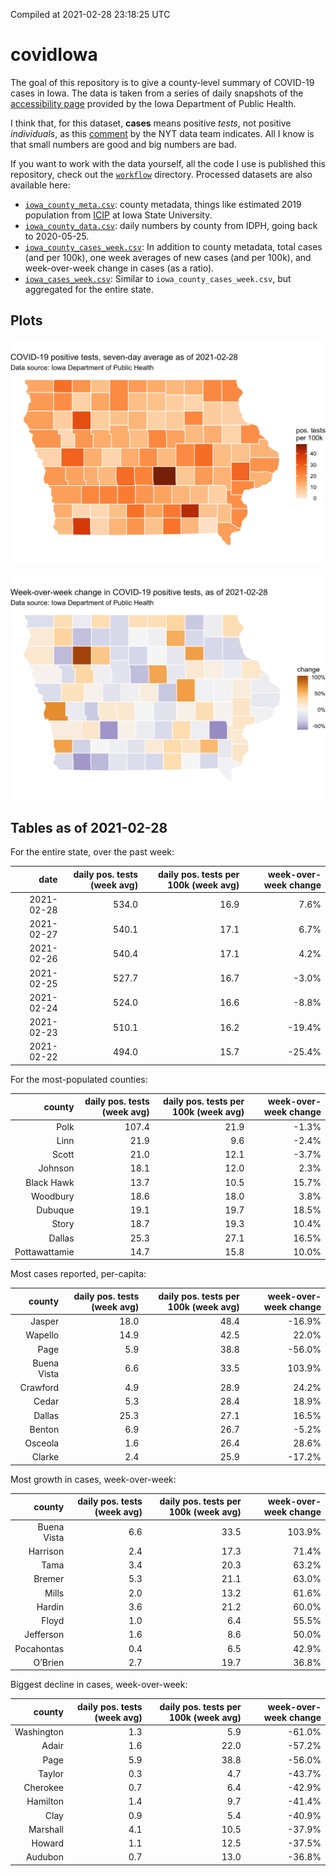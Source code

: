 Compiled at 2021-02-28 23:18:25 UTC

<!-- README.md is generated from README.Rmd. Please edit that file -->

# covidIowa

<!-- badges: start -->

<!-- badges: end -->

The goal of this repository is to give a county-level summary of
COVID-19 cases in Iowa. The data is taken from a series of daily
snapshots of the [accessibility
page](https://coronavirus.iowa.gov/pages/access) provided by the Iowa
Department of Public Health.

I think that, for this dataset, **cases** means positive *tests*, not
positive *individuals*, as this
[comment](https://github.com/nytimes/covid-19-data/issues/546#issuecomment-784247266)
by the NYT data team indicates. All I know is that small numbers are
good and big numbers are bad.

If you want to work with the data yourself, all the code I use is
published this repository, check out the [`workflow`](workflow)
directory. Processed datasets are also available here:

  - [`iowa_county_meta.csv`](https://github.com/ijlyttle/covidIowa/blob/master/workflow/data/99-publish/iowa_county_meta.csv):
    county metadata, things like estimated 2019 population from
    [ICIP](https://www.icip.iastate.edu/tables/population/counties-estimates)
    at Iowa State University.
  - [`iowa_county_data.csv`](https://github.com/ijlyttle/covidIowa/blob/master/workflow/data/99-publish/iowa_county_data.csv):
    daily numbers by county from IDPH, going back to 2020-05-25.
  - [`iowa_county_cases_week.csv`](https://github.com/ijlyttle/covidIowa/blob/master/workflow/data/99-publish/iowa_county_data.csv):
    In addition to county metadata, total cases (and per 100k), one week
    averages of new cases (and per 100k), and week-over-week change in
    cases (as a ratio).
  - [`iowa_cases_week.csv`](https://github.com/ijlyttle/covidIowa/blob/master/workflow/data/99-publish/iowa_county_data.csv):
    Similar to `iowa_county_cases_week.csv`, but aggregated for the
    entire state.

## Plots

![](workflow/data/99-publish/iowa_cases.png)

![](workflow/data/99-publish/iowa_change.png)

## Tables as of 2021-02-28

For the entire state, over the past week:

|       date | daily pos. tests (week avg) | daily pos. tests per 100k (week avg) | week-over-week change |
| ---------: | --------------------------: | -----------------------------------: | --------------------: |
| 2021-02-28 |                       534.0 |                                 16.9 |                  7.6% |
| 2021-02-27 |                       540.1 |                                 17.1 |                  6.7% |
| 2021-02-26 |                       540.4 |                                 17.1 |                  4.2% |
| 2021-02-25 |                       527.7 |                                 16.7 |                \-3.0% |
| 2021-02-24 |                       524.0 |                                 16.6 |                \-8.8% |
| 2021-02-23 |                       510.1 |                                 16.2 |               \-19.4% |
| 2021-02-22 |                       494.0 |                                 15.7 |               \-25.4% |

For the most-populated counties:

|        county | daily pos. tests (week avg) | daily pos. tests per 100k (week avg) | week-over-week change |
| ------------: | --------------------------: | -----------------------------------: | --------------------: |
|          Polk |                       107.4 |                                 21.9 |                \-1.3% |
|          Linn |                        21.9 |                                  9.6 |                \-2.4% |
|         Scott |                        21.0 |                                 12.1 |                \-3.7% |
|       Johnson |                        18.1 |                                 12.0 |                  2.3% |
|    Black Hawk |                        13.7 |                                 10.5 |                 15.7% |
|      Woodbury |                        18.6 |                                 18.0 |                  3.8% |
|       Dubuque |                        19.1 |                                 19.7 |                 18.5% |
|         Story |                        18.7 |                                 19.3 |                 10.4% |
|        Dallas |                        25.3 |                                 27.1 |                 16.5% |
| Pottawattamie |                        14.7 |                                 15.8 |                 10.0% |

Most cases reported, per-capita:

|      county | daily pos. tests (week avg) | daily pos. tests per 100k (week avg) | week-over-week change |
| ----------: | --------------------------: | -----------------------------------: | --------------------: |
|      Jasper |                        18.0 |                                 48.4 |               \-16.9% |
|     Wapello |                        14.9 |                                 42.5 |                 22.0% |
|        Page |                         5.9 |                                 38.8 |               \-56.0% |
| Buena Vista |                         6.6 |                                 33.5 |                103.9% |
|    Crawford |                         4.9 |                                 28.9 |                 24.2% |
|       Cedar |                         5.3 |                                 28.4 |                 18.9% |
|      Dallas |                        25.3 |                                 27.1 |                 16.5% |
|      Benton |                         6.9 |                                 26.7 |                \-5.2% |
|     Osceola |                         1.6 |                                 26.4 |                 28.6% |
|      Clarke |                         2.4 |                                 25.9 |               \-17.2% |

Most growth in cases, week-over-week:

|      county | daily pos. tests (week avg) | daily pos. tests per 100k (week avg) | week-over-week change |
| ----------: | --------------------------: | -----------------------------------: | --------------------: |
| Buena Vista |                         6.6 |                                 33.5 |                103.9% |
|    Harrison |                         2.4 |                                 17.3 |                 71.4% |
|        Tama |                         3.4 |                                 20.3 |                 63.2% |
|      Bremer |                         5.3 |                                 21.1 |                 63.0% |
|       Mills |                         2.0 |                                 13.2 |                 61.6% |
|      Hardin |                         3.6 |                                 21.2 |                 60.0% |
|       Floyd |                         1.0 |                                  6.4 |                 55.5% |
|   Jefferson |                         1.6 |                                  8.6 |                 50.0% |
|  Pocahontas |                         0.4 |                                  6.5 |                 42.9% |
|     O’Brien |                         2.7 |                                 19.7 |                 36.8% |

Biggest decline in cases, week-over-week:

|     county | daily pos. tests (week avg) | daily pos. tests per 100k (week avg) | week-over-week change |
| ---------: | --------------------------: | -----------------------------------: | --------------------: |
| Washington |                         1.3 |                                  5.9 |               \-61.0% |
|      Adair |                         1.6 |                                 22.0 |               \-57.2% |
|       Page |                         5.9 |                                 38.8 |               \-56.0% |
|     Taylor |                         0.3 |                                  4.7 |               \-43.7% |
|   Cherokee |                         0.7 |                                  6.4 |               \-42.9% |
|   Hamilton |                         1.4 |                                  9.7 |               \-41.4% |
|       Clay |                         0.9 |                                  5.4 |               \-40.9% |
|   Marshall |                         4.1 |                                 10.5 |               \-37.9% |
|     Howard |                         1.1 |                                 12.5 |               \-37.5% |
|    Audubon |                         0.7 |                                 13.0 |               \-36.8% |
